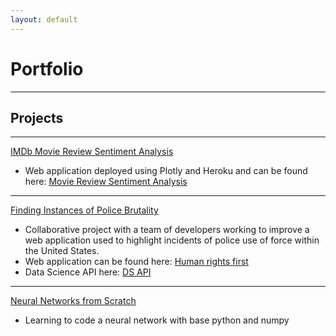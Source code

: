 ```yaml
---
layout: default
---
```


# Portfolio
---

## Projects
---

[IMDb Movie Review Sentiment Analysis](./_posts/2020-03-01-Movie-Review-Sentiment-Analysis.md)
- Web application deployed using Plotly and Heroku and can be found here: [Movie Review Sentiment Analysis](https://sentiment-movies-reviews.herokuapp.com/)

---
[Finding Instances of Police Brutality](./_posts/2020-11-18-Finding-Instances-of-Police-Use-of-Force.md)
- Collaborative project with a team of developers working to improve a web application used to highlight incidents of police use of force within the United States.
- Web application can be found here: [Human rights first](https://www.b.humanrightsfirst.dev/)
- Data Science API here: [DS API](https://b-ds.humanrightsfirst.dev/)

---
[Neural Networks from Scratch](./_posts/2020-09-25-Learning-About-Neural-Networks.md)
- Learning to code a neural network with base python and numpy

